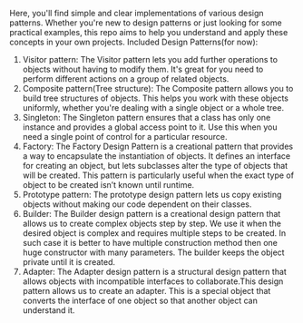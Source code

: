 Here, you'll find simple and clear implementations of various design patterns. 
Whether you're new to design patterns or just looking for some practical examples, this repo aims to help you understand and apply these concepts in your own projects.
Included Design Patterns(for now): 
1. Visitor pattern: The Visitor pattern lets you add further operations to objects without having to modify them. It's great for you need to perform different actions on a group of related objects.
2. Composite pattern(Tree structure): The Composite pattern allows you to build tree structures of objects. This helps you work with these objects uniformly, whether you're dealing with a single object or a whole tree.
3. Singleton: The Singleton pattern ensures that a class has only one instance and provides a global access point to it. Use this when you need a single point of control for a particular resource.
4. Factory: The Factory Design Pattern is a creational pattern that provides a way to encapsulate the instantiation of objects. It defines an interface for creating an object, but lets subclasses alter the type of objects that will be created. This pattern is particularly useful when the exact type of object to be created isn’t known until runtime.
5. Prototype pattern: The prototype design pattern lets us copy existing objects without making our code dependent on their classes.
6. Builder: The Builder design pattern is a creational design pattern that allows us to create complex objects step by step. We use it when the desired object is complex and requires multiple steps to be created. In such case it is better to have multiple construction method then one huge constructor with many parameters. The builder keeps the object private until it is created.
7. Adapter: The Adapter design pattern is a structural design pattern that allows objects with incompatible interfaces to collaborate.This design pattern allows us to create an adapter. This is a special object that converts the interface of one object so that another object can understand it.
